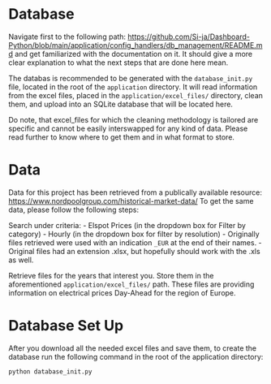 # Database

Navigate first to the following path: https://github.com/Si-ja/Dashboard-Python/blob/main/application/config_handlers/db_management/README.md and get familiarized with the documentation on it. It should give a more clear explanation to what the next steps that are done here mean.

The databas is recommended to be generated with the `database_init.py` file, located in the root of the `application` directory. It will read information from the excel files, placed in the `application/excel_files/` directory, clean them, and upload into an SQLite database that will be located here. 

Do note, that excel_files for which the cleaning methodology is tailored are specific and cannot be easily interswapped for any kind of data. Please read further to know where to get them and in what format to store.

# Data

Data for this project has been retrieved from a publically available resource: https://www.nordpoolgroup.com/historical-market-data/ To get the same data, please follow the following steps:

Search under criteria:
    - Elspot Prices (in the dropdown box for Filter by category)
    - Hourly        (in the dropdown box for filter by resolution)
        - Originally files retrieved were used with an indication `_EUR` at the end of their names.
        - Original files had an extension .xlsx, but hopefully should work with the .xls as well.

Retrieve files for the years that interest you. Store them in the aforementioned `application/excel_files/` path. These files are providing information on electrical prices Day-Ahead for the region of Europe.

# Database Set Up

After you download all the needed excel files and save them, to create the database run the following command in the root of the application directory:

```shell
python database_init.py
```
